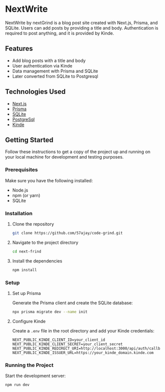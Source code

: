 # NextWrite

NextWrite by nextGrind is a blog post site created with Next.js, Prisma, and SQLite. Users can add posts by providing a title and body. Authentication is required to post anything, and it is provided by Kinde.

## Features

- Add blog posts with a title and body
- User authentication via Kinde
- Data management with Prisma and SQLite
- Later converted from SQLite to Postgresql

## Technologies Used

- [Next.js](https://nextjs.org/)
- [Prisma](https://www.prisma.io/)
- [SQLite](https://www.sqlite.org/)
- [PostgreSql](https://www.postgresql.org/)
- [Kinde](https://kinde.com/)

## Getting Started

Follow these instructions to get a copy of the project up and running on your local machine for development and testing purposes.

### Prerequisites

Make sure you have the following installed:

- Node.js
- npm (or yarn)
- SQLite

### Installation

1. Clone the repository

    ```bash
    git clone https://github.com/57ajay/code-grind.git
    ```

2. Navigate to the project directory

    ```bash
    cd next-frind
    ```

3. Install the dependencies

    ```bash
    npm install
    ```

### Setup

1. Set up Prisma

    Generate the Prisma client and create the SQLite database:

    ```bash
    npx prisma migrate dev --name init
    ```

2. Configure Kinde

    Create a `.env` file in the root directory and add your Kinde credentials:

    ```plaintext
    NEXT_PUBLIC_KINDE_CLIENT_ID=your_client_id
    NEXT_PUBLIC_KINDE_CLIENT_SECRET=your_client_secret
    NEXT_PUBLIC_KINDE_REDIRECT_URI=http://localhost:3000/api/auth/callback
    NEXT_PUBLIC_KINDE_ISSUER_URL=https://your_kinde_domain.kinde.com
    ```

### Running the Project

Start the development server:

```bash
npm run dev
